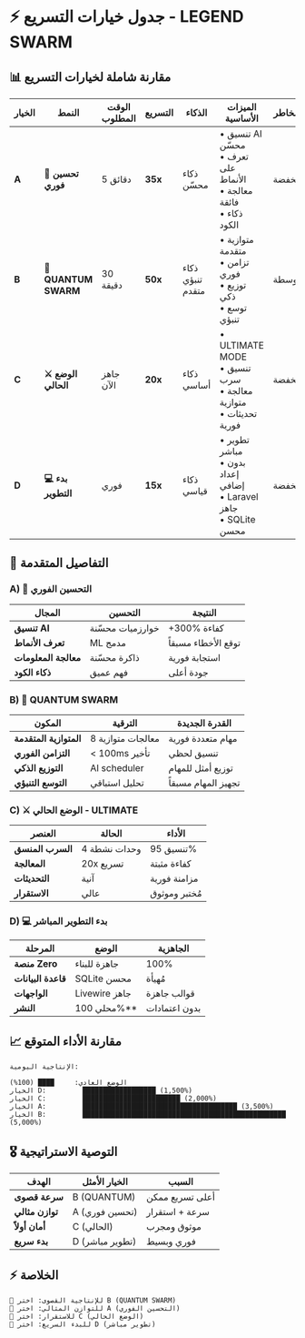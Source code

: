 # ⚡ جدول خيارات التسريع - LEGEND SWARM

## 📊 مقارنة شاملة لخيارات التسريع

| الخيار | النمط | الوقت المطلوب | التسريع | الذكاء | الميزات الأساسية | المخاطر |
|--------|--------|---------------|---------|---------|------------------|---------|
| **A** | **🚀 تحسين فوري** | 5 دقائق | **35x** | ذكاء محسّن | • تنسيق AI محسّن<br>• تعرف على الأنماط<br>• معالجة فائقة<br>• ذكاء الكود | منخفضة |
| **B** | **🌌 QUANTUM SWARM** | 30 دقيقة | **50x** | ذكاء تنبؤي متقدم | • متوازية متقدمة<br>• تزامن فوري<br>• توزيع ذكي<br>• توسع تنبؤي | متوسطة |
| **C** | **⚔️ الوضع الحالي** | جاهز الآن | **20x** | ذكاء أساسي | • ULTIMATE MODE<br>• تنسيق سرب<br>• معالجة متوازية<br>• تحديثات فورية | منخفضة |
| **D** | **💻 بدء التطوير** | فوري | **15x** | ذكاء قياسي | • تطوير مباشر<br>• بدون إعداد إضافي<br>• Laravel جاهز<br>• SQLite محسن | منخفضة |

## 🎯 التفاصيل المتقدمة

### **A) 🚀 التحسين الفوري**

| المجال | التحسين | النتيجة |
|---------|----------|---------|
| **تنسيق AI** | خوارزميات محسّنة | +300% كفاءة |
| **تعرف الأنماط** | ML مدمج | توقع الأخطاء مسبقاً |
| **معالجة المعلومات** | ذاكرة محسّنة | استجابة فورية |
| **ذكاء الكود** | فهم عميق | جودة أعلى |

### **B) 🌌 QUANTUM SWARM**

| المكون | الترقية | القدرة الجديدة |
|---------|----------|----------------|
| **المتوازية المتقدمة** | 8 معالجات متوازية | مهام متعددة فورية |
| **التزامن الفوري** | < 100ms تأخير | تنسيق لحظي |
| **التوزيع الذكي** | AI scheduler | توزيع أمثل للمهام |
| **التوسع التنبؤي** | تحليل استباقي | تجهيز المهام مسبقاً |

### **C) ⚔️ الوضع الحالي - ULTIMATE**

| العنصر | الحالة | الأداء |
|---------|---------|---------|
| **السرب المنسق** | 4 وحدات نشطة | تنسيق 95% |
| **المعالجة** | 20x تسريع | كفاءة مثبتة |
| **التحديثات** | آنية | مزامنة فورية |
| **الاستقرار** | عالي | مُختبر وموثوق |

### **D) 💻 بدء التطوير المباشر**

| المرحلة | الوضع | الجاهزية |
|----------|-------|----------|
| **منصة Zero** | جاهزة للبناء | 100% |
| **قاعدة البيانات** | SQLite محسن | مُهيأة |
| **الواجهات** | Livewire جاهز | قوالب جاهزة |
| **النشر** | محلي 100%** | بدون اعتمادات |

## 📈 مقارنة الأداء المتوقع

```
الإنتاجية اليومية:

الوضع العادي:     ████ (100%)
الخيار D:         ██████████████████ (1,500%)  
الخيار C:         ████████████████████████ (2,000%)
الخيار A:         ██████████████████████████████████████ (3,500%)
الخيار B:         ██████████████████████████████████████████████████ (5,000%)
```

## 🎖️ التوصية الاستراتيجية

| الهدف | الخيار الأمثل | السبب |
|--------|---------------|--------|
| **سرعة قصوى** | B (QUANTUM) | أعلى تسريع ممكن |
| **توازن مثالي** | A (تحسين فوري) | سرعة + استقرار |
| **أمان أولاً** | C (الحالي) | موثوق ومجرب |
| **بدء سريع** | D (تطوير مباشر) | فوري وبسيط |

## ⚡ الخلاصة

```
🥇 للإنتاجية القصوى: اختر B (QUANTUM SWARM)
🥈 للتوازن المثالي: اختر A (التحسين الفوري)  
🥉 للاستقرار: اختر C (الوضع الحالي)
🚀 للبدء السريع: اختر D (تطوير مباشر)
```